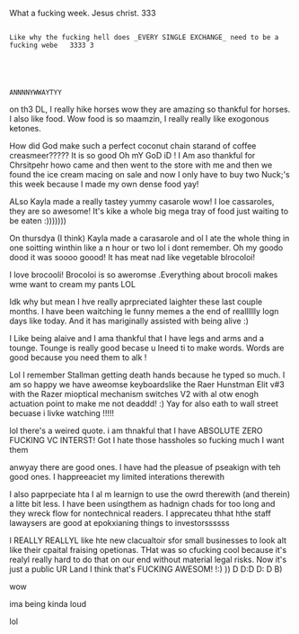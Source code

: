 What a fucking week. Jesus christ. 333

````I;m thankful for YouTube premium's one month trial becuase I've needed super fucking load horse muchic rock to stay awake for the last two weeks. OH my god I cannpto wait until this comes down to a reasonable pace. God why can;t people fkn understand the insane inamaizng power of asynchorous work?

Like why the fucking hell does _EVERY SINGLE EXCHANGE_ need to be a fucking webe   3333 3





ANNNNYWWAYTYY
````

on th3 DL, I really hike horses wow they are amazing so thankful for horses. I also like food. Wow food is so maamzin, I really really like exogonous ketones.

How did God make such a perfect coconut chain starand of coffee creasmeer????? It is so good Oh mY GoD iD ! I Am aso thankful for Chrsitpehr howo came and then went to the store with me and then we found the ice cream macing on sale and now I only have to buy two Nuck;'s this week because I made my own dense food yay!

ALso Kayla made a really tastey yummy casarole wow! I loe cassaroles, they are so awesome! It's kike a whole big mega tray of food just waiting to be eaten :)))))))

On thursdya (I think) Kayla made a carasarole and ol I ate the whole thing in one soitting winthin like a n hour or two lol i dont remember. Oh my goodo dood it was soooo goood! It has meat nad like vegetable blrocoloi!

I love brocooli! Brocoloi is so aweromse .Everything about brocoli makes wme want to cream my pants LOL

Idk why but mean I hve really aprpreciated laighter these last couple months. I have been waitching le funny memes a the end of realllllly logn days like today. And it has mariginally assisted with being alive :)

I Like being alaive and I ama thankful that I have legs and arms and a tounge. Tounge is really good becase u lneed ti to make words. Words are good because you need them to alk !

Lol I remember Stallman getting death hands because he typed so much. I am so happy we have aweomse keyboardslike the Raer Hunstman Elit v#3 with the Razer mioptical mechanism switches V2 with al otw enogh actuation point to make me not deaddd! :) Yay for also eath to wall street becuase i livke watching !!!!!

lol there's a weired quote. i am thnakful that I have ABSOLUTE ZERO FUCKING VC INTERST! Got I hate those hassholes so fucking much I want them 

anwyay there are good ones. I have had the pleasue of pseakign with teh good ones. I happreeaciet my limited interations therewith

I also paprpeciate hta I al m learnign to use the owrd therewith (and therein) a litte bit less. I have been usingthem as hadnign chads for too long and they wreck flow for nontechnical readers. I apprecateu thhat hthe staff lawaysers are good at epokxianing things to investorssssss

I REALLY REALLYL like hte new clacualtoir sfor small businesses to look alt like their cpaital fraising opetionas. THat was so cfucking cool because it's realyl really hard to do that on our end without material legal risks. Now it's just a public UR Land I think that's FUCKING AWESOM! !:) )) D D:D D: D B)

wow

ima being kinda loud

lol
